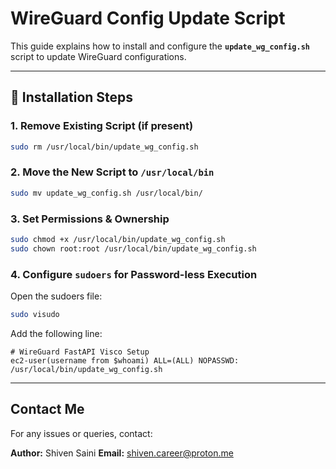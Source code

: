 # WireGuard Config Update Script

This guide explains how to install and configure the **`update_wg_config.sh`** script to update WireGuard configurations.

---

## 🚀 Installation Steps

### 1. Remove Existing Script (if present)

```bash
sudo rm /usr/local/bin/update_wg_config.sh
```

### 2. Move the New Script to `/usr/local/bin`

```bash
sudo mv update_wg_config.sh /usr/local/bin/
```

### 3. Set Permissions & Ownership

```bash
sudo chmod +x /usr/local/bin/update_wg_config.sh
sudo chown root:root /usr/local/bin/update_wg_config.sh
```

### 4. Configure `sudoers` for Password-less Execution

Open the sudoers file:

```bash
sudo visudo
```

Add the following line:

```plaintext
# WireGuard FastAPI Visco Setup
ec2-user(username from $whoami) ALL=(ALL) NOPASSWD: /usr/local/bin/update_wg_config.sh
```

---

## Contact Me

For any issues or queries, contact:

**Author:** Shiven Saini
**Email:** [shiven.career@proton.me](mailto:shiven.career@proton.me)
